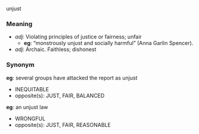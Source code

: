 unjust
### Meaning
+ _adj_: Violating principles of justice or fairness; unfair
    + __eg__: “monstrously unjust and socially harmful” (Anna Garlin Spencer).
+ _adj_: Archaic. Faithless; dishonest

### Synonym

__eg__: several groups have attacked the report as unjust

+ INEQUITABLE
+ opposite(s): JUST, FAIR, BALANCED

__eg__: an unjust law

+ WRONGFUL
+ opposite(s): JUST, FAIR, REASONABLE



